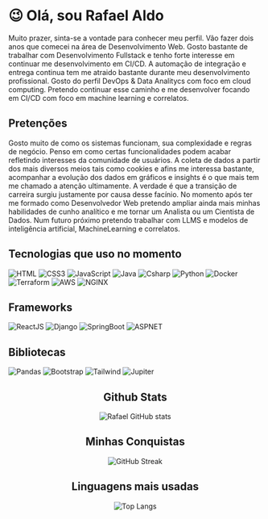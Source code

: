 <!--## Hi there 👋-->

# 😉 Olá, sou Rafael Aldo

Muito prazer, sinta-se a vontade para conhecer meu perfil. Vão fazer dois anos que comecei na área de Desenvolvimento Web. Gosto bastante de trabalhar com Desenvolvimento Fullstack e tenho forte interesse em continuar me desenvolvimento em CI/CD. A automação de integração e entrega continua tem me atraido bastante durante meu desenvolvimento profissional. Gosto do perfil DevOps & Data Analitycs com foco em cloud computing. Pretendo continuar esse caminho e me desenvolver focando em CI/CD com foco em machine learning e correlatos.

## Pretenções

Gosto muito de como os sistemas funcionam, sua complexidade e regras de negócio. Penso em como certas funcionalidades podem acabar refletindo interesses da comunidade de usuários. A coleta de dados a partir dos mais diversos meios tais como cookies e afins me interessa bastante, acompanhar a evolução dos dados em gráficos e insights é o que mais tem me chamado a atenção ultimamente. A verdade é que a transição de carreira surgiu justamente por causa desse facínio. No momento após ter me formado como Desenvolvedor Web pretendo ampliar ainda mais minhas habilidades de cunho analítico e me tornar um Analista ou um Cientista de Dados. Num futuro próximo pretendo trabalhar com LLMS e modelos de inteligência artificial, MachineLearning e correlatos.

## Tecnologias que uso no momento
![HTML](https://img.shields.io/badge/HTML5-ffffff?style=for-the-badge&logo=html5)
![CSS3](https://img.shields.io/badge/CSS3-204060?style=for-the-badge&logo=css3)
![JavaScript](https://img.shields.io/badge/JavaScript-333300?style=for-the-badge&logo=javascript)
![Java](https://img.shields.io/badge/Java-cc3300?style=for-the-badge&logo=openjdk)
![Csharp](https://img.shields.io/badge/Csharp-600080?style=for-the-badge&logo=dotnet)
![Python](https://img.shields.io/badge/Python-ffffff?style=for-the-badge&logo=python)
![Docker](https://img.shields.io/badge/Docker-003366?style=for-the-badge&logo=docker)
![Terraform](https://img.shields.io/badge/Terraform-ffffff?style=for-the-badge&logo=terraform)
![AWS](https://img.shields.io/badge/aws-204060?style=for-the-badge&logo=amazon)
![NGINX](https://img.shields.io/badge/NGINX-006600?style=for-the-badge&logo=nginx)


## Frameworks 
![ReactJS](https://img.shields.io/badge/ReactJS-004d4d?style=for-the-badge&logo=react)
![Django](https://img.shields.io/badge/Django-264d00?style=for-the-badge&logo=django)
![SpringBoot](https://img.shields.io/badge/SpringBoot-006600?style=for-the-badge&logo=spring)
![ASPNET](https://img.shields.io/badge/ASPNETMVC-600080?style=for-the-badge&logo=DOTNET)

## Bibliotecas
![Pandas](https://img.shields.io/badge/Pandas-204060?style=for-the-badge&logo=pandas)
![Bootstrap](https://img.shields.io/badge/Bootstrap-000?style=for-the-badge&logo=bootstrap)
![Tailwind](https://img.shields.io/badge/tailwindcss-000?style=for-the-badge&logo=tailwindcss)
![Jupiter](https://img.shields.io/badge/Jupyter-000?style=for-the-badge&logo=jupyter)

<div align="center">


## Github Stats

![Rafael GitHub stats](https://github-readme-stats.vercel.app/api?username=rafaelaldolizarbe&theme=gotham)


## Minhas Conquistas

![GitHub Streak](https://streak-stats.demolab.com?user=rafaelaldolizarbe&theme=gotham)

## Linguagens mais usadas
![Top Langs](https://github-readme-stats-git-masterrstaa-rickstaa.vercel.app/api/top-langs/?username=rafaelaldolizarbe&layout=compact&theme=gotham)


</div>



<!--
**rafaelaldolizarbe/rafaelaldolizarbe** is a ✨ _special_ ✨ repository because its `README.md` (this file) appears on your GitHub profile.

Here are some ideas to get you started:

- 🔭 I’m currently working on ...
- 🌱 I’m currently learning ...
- 👯 I’m looking to collaborate on ...
- 🤔 I’m looking for help with ...
- 💬 Ask me about ...
- 📫 How to reach me: ...
- 😄 Pronouns: ...
- ⚡ Fun fact: ...
-->
